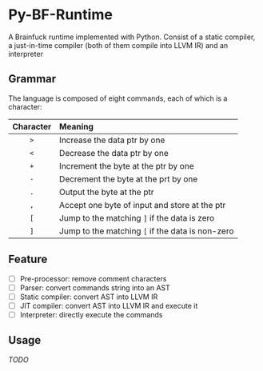 # Py-BF-Runtime

A Brainfuck runtime implemented with Python. Consist of a static compiler,
a just-in-time compiler (both of them compile into LLVM IR) and an interpreter

## Grammar

The language is composed of eight commands, each of which is a character:

| Character | Meaning                                          |
|:---------:|:-------------------------------------------------|
|    `>`    | Increase the data ptr by one                     |
|    `<`    | Decrease the data ptr by one                     |
|    `+`    | Increment the byte at the ptr by one             |
|    `-`    | Decrement the byte at the prt by one             |
|    `.`    | Output the byte at the ptr                       |
|    `,`    | Accept one byte of input and store at the ptr    |
|    `[`    | Jump to the matching `]` if the data is zero     |
|    `]`    | Jump to the matching `[` if the data is non-zero |        

## Feature

- [ ] Pre-processor: remove comment characters
- [ ] Parser: convert commands string into an AST
- [ ] Static compiler: convert AST into LLVM IR
- [ ] JIT compiler: convert AST into LLVM IR and execute it
- [ ] Interpreter: directly execute the commands

## Usage

*TODO*